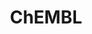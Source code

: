 ---
bigquery: https://console.cloud.google.com/bigquery?p=patents-public-data&d=ebi_chembl&page=dataset
citation: '"The ChEMBL database in 2017." Anna Gaulton, Anne Hersey, Michał Nowotka,
  A Patrícia Bento, Jon Chambers, David Mendez, Prudence Mutowo, Francis Atkinson,
  Louisa J Bellis, Elena Cibrián-Uhalte, Mark Davies, Nathan Dedman, Anneli Karlsson,
  María Paula Magariños, John P Overington, George Papadatos, Ines Smit, Andrew R
  Leach Nucleic acids Research (2017) 45 (Database Issue), D945-D954'
contributors: European Bioinformatics Institute
cost: None
description: ChEMBL Data is a manually curated database of small molecules used in
  drug discovery, including information about existing patented drugs.
documentation: 'schema: https://www.ebi.ac.uk/chembl/db_schema


  '
last_edit: 04/08/2022, 03:07:02
location: https://console.cloud.google.com/marketplace/product/google_patents_public_datasets/chembl
maintained_by: EMBL-EBI, an outstation of European Molecular Biology Laboratory
related_publications: '

  ChEMBL: towards direct deposition of bioassay data.


  Mendez D, Gaulton A, Bento AP, Chambers J, De Veij M, Félix E, Magariños MP, Mosquera
  JF, Mutowo P, Nowotka M, Gordillo-Marañón M, Hunter F, Junco L, Mugumbate G, Rodriguez-Lopez
  M, Atkinson F, Bosc N, Radoux CJ, Segura-Cabrera A, Hersey A, Leach AR.


  — Nucleic Acids Res. 2019; 47(D1):D930-D940. doi: 10.1093/nar/gky1075

  '
schema_fields:
- published_relation
- domain_id
- usan_stem_id
- updated_on
- type
- met_id
- max_phase
- heavy_atoms
- species_group_flag
- mec_id
- l3
- aidx
- enzyme_name
- molsyn_id
- l7
- full_molformula
- first_page
- ref_id
- comp_go_id
- prodrug
- oc_id
- max_phase_for_ind
- acd_most_bpka
- issue
- co_stem_id
- warning_year
- standard_units
- mc_organism
- component_type
- organism
- assay_source
- biocomp_id
- domain_description
- rtb
- compd_id
- entity_id
- mw_monoisotopic
- assay_subcellular_fraction
- qed_weighted
- clo_id
- mesh_heading
- cidx
- cpd_str_alert_id
- annotation
- last_active
- component_id
- alogp
- start_position
- protein_class_desc
- met_conversion
- full_mwt
- cell_ontology_id
- assay_desc
- standard_flag
- hba
- helm_notation
- mw_freebase
- parent_id
- delist_flag
- efo_term
- ad_type
- level5
- end_position
- confidence
- smid
- nda_type
- withdrawn_class
- bei
- orig_description
- mechanism_of_action
- l8
- alert_set_id
- definition
- cx_logd
- disease_efficacy
- alert_name
- acd_logp
- pchembl_value
- company
- assay_category
- formulation_id
- standard_type
- target_type
- ro3_pass
- targcomp_id
- normal_range_min
- version
- approval_date
- metabolite_record_id
- trade_name
- submission_date
- authors
- confidence_score
- cellosaurus_id
- therapeutic_flag
- enzyme_tid
- direct_interaction
- site_residues
- parenteral
- target_desc
- ref_url
- warnref_id
- protclasssyn_id
- relationship_type
- site_id
- frac_code
- stem_class
- synonyms
- activity_comment
- l1
- set_name
- tid
- standard_inchi_key
- hbd
- doc_id
- publication_number
- molfile
- standard_text_value
- compound_key
- mol_hrac_id
- pref_name
- mol_frac_id
- first_in_class
- related_tid
- value
- selectivity_comment
- natural_product
- binding_site_comment
- protein_class_synonym
- smarts
- cell_name
- journal
- molecular_mechanism
- stem
- molregno
- withdrawn_flag
- mecref_id
- uo_units
- cx_logp
- previous_company
- comments
- chebi_par_id
- bao_endpoint
- sequence
- assay_cell_type
- num_ro5_violations
- assay_strain
- topical
- ddd_comment
- actsm_id
- l2
- isoform
- class_type
- db_source
- drug_substance_flag
- standard_relation
- cx_most_apka
- applicant_full_name
- lle
- src_id
- first_approval
- pubmed_id
- black_box_warning
- path
- warning_id
- num_alerts
- res_stem_id
- updated_by
- inorganic_flag
- active_ingredient
- withdrawn_reason
- route
- as_id
- cell_id
- level3_description
- prediction_method
- innovator_company
- curated_by
- assay_class_id
- hbd_lipinski
- irac_code
- cell_source_tissue
- warning_type
- relationship_desc
- warning_country
- parent_go_id
- frac_class_id
- src_assay_id
- subgroup
- usan_stem
- class_level
- activity_count
- variant_id
- tbl
- molecular_species
- mol_irac_id
- ingredient
- standard_value
- cell_source_organism
- status
- mesh_id
- bto_id
- normal_range_max
- mc_target_name
- num_lipinski_ro5_violations
- alert_id
- availability_type
- usan_substem
- cell_description
- tax_id
- usan_stem_definition
- ass_cls_map_id
- potential_duplicate
- mutation
- chembl_id
- volume
- caloha_id
- substrate_record_id
- ddd_units
- relation
- ddd_id
- text_value
- job_id
- level2_description
- ddd_admr
- parameter_type
- product_id
- toid
- mc_tax_id
- psa
- patent_use_code
- component_synonym
- parent_type
- entity_type
- standard_inchi
- usan_year
- cl_lincs_id
- active_molregno
- target_mapping
- level4_description
- domain_type
- level3
- label
- level1
- upper_value
- canonical_smiles
- doi
- withdrawn_country
- downgraded
- name
- irac_class_id
- structure_type
- accession
- aromatic_rings
- withdrawn_year
- title
- hba_lipinski
- major_class
- record_id
- level4
- predbind_id
- sequence_md5sum
- patent_id
- comp_class_id
- published_value
- efo_id
- uberon_id
- ref_type
- data_validity_comment
- action_type
- cx_most_bpka
- stat
- log_id
- acd_most_apka
- polymer_flag
- indref_id
- qudt_units
- description
- met_comment
- bao_format
- tissue_id
- assay_test_type
- priority
- l5
- abstract
- assay_id
- ridx
- who_extra
- bao_id
- sitecomp_id
- mc_target_accession
- src_description
- metref_id
- source
- patent_no
- protein_class_id
- parameter_value
- assay_organism
- atc_code
- country
- assay_tissue
- assay_tax_id
- tid_fixed
- drugind_id
- cell_source_tax_id
- who_name
- published_units
- l4
- dosed_ingredient
- assay_type
- source_domain_id
- relationship
- warning_description
- activity_id
- pathway_id
- l6
- src_short_name
- src_compound_id
- acd_logd
- drug_product_flag
- rgid
- molecule_type
- doc_type
- le
- targrel_id
- dosage_form
- db_version
- research_stem
- level1_description
- prod_pat_id
- published_type
- aspect
- mc_target_type
- domain_name
- pathway_key
- result_flag
- drug_record_id
- oral
- warning_class
- assay_param_id
- sei
- standard_upper_value
- hrac_class_id
- chirality
- ap_id
- short_name
- parent_molregno
- site_name
- last_page
- mol_atc_id
- curation_comment
- syn_type
- mechanism_comment
- indication_class
- homologue
- patent_expire_date
- year
- std_act_id
- idx
- hrac_code
- compsyn_id
- strength
- units
- go_id
- compound_name
- creation_date
- level2
- ddd_value
shortname: chembl
tags:
- biotechnology
- health
- chemical
- bioinformatics
- medical
terms_of_use: CC BY-SA 3.0
title: ChEMBL
uuid: e232a192-965c-4ec9-904c-155b6dfe56c5
---